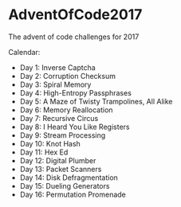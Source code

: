 # AdventOfCode2017
The advent of code challenges for 2017

Calendar:
- Day 1: Inverse Captcha
- Day 2: Corruption Checksum
- Day 3: Spiral Memory
- Day 4: High-Entropy Passphrases
- Day 5: A Maze of Twisty Trampolines, All Alike
- Day 6: Memory Reallocation
- Day 7: Recursive Circus
- Day 8: I Heard You Like Registers
- Day 9: Stream Processing
- Day 10: Knot Hash
- Day 11: Hex Ed
- Day 12: Digital Plumber
- Day 13: Packet Scanners
- Day 14: Disk Defragmentation
- Day 15: Dueling Generators
- Day 16: Permutation Promenade